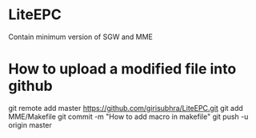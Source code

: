 # LiteEPC
Contain minimum version of SGW and MME

How to upload a modified file into github
============================================
git remote add master https://github.com/girisubhra/LiteEPC.git
git add MME/Makefile
git commit -m "How to add macro in makefile" 
git push -u origin master
